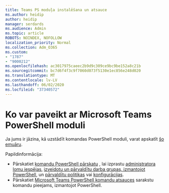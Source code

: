 ```yaml
---
title: Teams PS moduļa instalēšana un atsauce
ms.author: heidip
author: heidip
manager: serdards
ms.audience: Admin
ms.topic: article
ROBOTS: NOINDEX, NOFOLLOW
localization_priority: Normal
ms.collection: Adm_O365
ms.custom:
- "1787"
- "9000212"
ms.openlocfilehash: ac3017975caeec2b9d9c309ce9bc9be152a8c21b
ms.sourcegitcommit: bc7d6f4f3c9f7060d073f5130e1ec856e248d020
ms.translationtype: MT
ms.contentlocale: lv-LV
ms.lasthandoff: 06/02/2020
ms.locfileid: "37340572"
---
```

# <a name="what-you-can-accomplish-with-microsoft-teams-powershell-module"></a>Ko var paveikt ar Microsoft Teams PowerShell moduli

Ja jums ir jāzina, kā uzstādīt komandas PowerShell moduli, varat apskatīt [šo emuāru](https://blogs.technet.microsoft.com/skypehybridguy/2017/11/07/microsoft-teams-powershell-support/).

Papildinformācija:

- Pārskatiet [komandu PowerShell pārskatu](https://docs.microsoft.com/MicrosoftTeams/teams-powershell-overview) , lai izprastu [administratora lomu iespējas](https://docs.microsoft.com/MicrosoftTeams/using-admin-roles), [izveidotu un pārvaldītu darba grupas, izmantojot PowerShell](https://docs.microsoft.com/MicrosoftTeams/teams-powershell-overview#creating-and-managing-teams-via-powershell), un [pārvaldītu politikas](https://docs.microsoft.com/MicrosoftTeams/teams-powershell-overview#managing-policies-via-powershell) vai [konfigurācijas](https://docs.microsoft.com/MicrosoftTeams/teams-powershell-overview#managing-configurations-via-powershell). 
- Pārskatiet [Microsoft Teams PowerShell komandu atsauces](https://docs.microsoft.com/powershell/module/teams/?view=teams-ps) sarakstu komandu pieejams, izmantojot PowerShell. 
